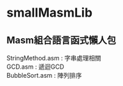 # smallMasmLib  
## Masm組合語言函式懶人包  
StringMethod.asm : 字串處理相關  
GCD.asm : 遞迴GCD  
BubbleSort.asm : 陣列排序  
